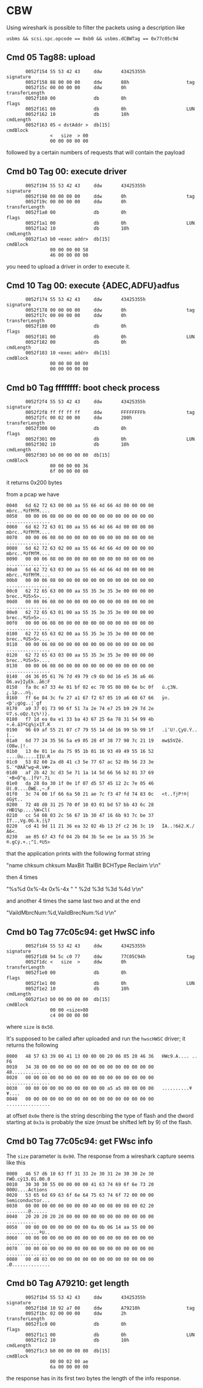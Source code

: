 # CBW

Using wireshark is possible to filter the packets using a description like

```
usbms && scsi.spc.opcode == 0xb0 && usbms.dCBWTag == 0x77c05c94
```

## Cmd 05 Tag88: upload

           0052f154 55 53 42 43     ddw       43425355h               signature
           0052f158 88 00 00 00     ddw       88h                     tag
           0052f15c 00 00 00 00     ddw       0h                      transferLength
           0052f160 00              db        0h                      flags
           0052f161 00              db        0h                      LUN
           0052f162 10              db        10h                     cmdLength
           0052f163 05 < dstAddr >  db[15]                            cmdBlock
                    <   size  > 00 
                    00 00 00 00 00

followed by a certain numbers of requests that will contain the payload

## Cmd b0 Tag 00: execute driver

           0052f194 55 53 42 43     ddw       43425355h               signature
           0052f198 00 00 00 00     ddw       0h                      tag
           0052f19c 00 00 00 00     ddw       0h                      transferLength
           0052f1a0 00              db        0h                      flags
           0052f1a1 00              db        0h                      LUN
           0052f1a2 10              db        10h                     cmdLength
           0052f1a3 b0 <exec addr>  db[15]                            cmdBlock
                    00 00 00 00 58 
                    46 00 00 00 00

you need to upload a driver in order to execute it.

## Cmd 10 Tag 00: execute {ADEC,ADFU}adfus

           0052f174 55 53 42 43     ddw       43425355h               signature
           0052f178 00 00 00 00     ddw       0h                      tag
           0052f17c 00 00 00 00     ddw       0h                      transferLength
           0052f180 00              db        0h                      flags
           0052f181 00              db        0h                      LUN
           0052f182 00              db        0h                      cmdLength
           0052f183 10 <exec addr>  db[15]                            cmdBlock
                    00 00 00 00 00 
                    00 00 00 00 00

## Cmd b0 Tag ffffffff: boot check process

           0052f2f4 55 53 42 43     ddw       43425355h               signature
           0052f2f8 ff ff ff ff     ddw       FFFFFFFFh               tag
           0052f2fc 00 02 00 00     ddw       200h                    transferLength
           0052f300 00              db        0h                      flags
           0052f301 00              db        0h                      LUN
           0052f302 10              db        10h                     cmdLength
           0052f303 b0 00 00 00 00  db[15]                            cmdBlock
                    00 00 00 00 36 
                    6f 00 00 00 00

it returns 0x200 bytes 

from a pcap we have

```
0040   6d 62 72 63 00 00 aa 55 66 4d 66 4d 00 00 00 00   mbrc..ªUfMfM....
0050   00 00 06 08 00 00 00 00 00 00 00 00 00 00 00 00   ................
0060   6d 62 72 63 01 00 aa 55 66 4d 66 4d 00 00 00 00   mbrc..ªUfMfM....
0070   00 00 06 08 00 00 00 00 00 00 00 00 00 00 00 00   ................
0080   6d 62 72 63 02 00 aa 55 66 4d 66 4d 00 00 00 00   mbrc..ªUfMfM....
0090   00 00 06 08 00 00 00 00 00 00 00 00 00 00 00 00   ................
00a0   6d 62 72 63 03 00 aa 55 66 4d 66 4d 00 00 00 00   mbrc..ªUfMfM....
00b0   00 00 06 08 00 00 00 00 00 00 00 00 00 00 00 00   ................
00c0   62 72 65 63 00 00 aa 55 35 3e 35 3e 00 00 00 00   brec..ªU5>5>....
00d0   00 00 06 08 00 00 00 00 00 00 00 00 00 00 00 00   ................
00e0   62 72 65 63 01 00 aa 55 35 3e 35 3e 00 00 00 00   brec..ªU5>5>....
00f0   00 00 06 08 00 00 00 00 00 00 00 00 00 00 00 00   ................
0100   62 72 65 63 02 00 aa 55 35 3e 35 3e 00 00 00 00   brec..ªU5>5>....
0110   00 00 06 08 00 00 00 00 00 00 00 00 00 00 00 00   ................
0120   62 72 65 63 03 00 aa 55 35 3e 35 3e 00 00 00 00   brec..ªU5>5>....
0130   00 00 06 08 00 00 00 00 00 00 00 00 00 00 00 00   ................
0140   d4 36 05 61 76 7d 49 79 c9 6b 0d 16 e5 36 a6 46   Ô6.av}IyÉk..å6¦F
0150   fa 0c e7 33 4e 01 bf 02 ec 70 95 00 00 6e bc 0f   ú.ç3N.¿.ìp...n¼.
0160   ff 6e 84 3c fe 27 a1 67 f2 67 05 19 a6 60 67 66   ÿn.<þ'¡gòg..¦`gf
0170   a9 37 01 73 90 6f 51 7a 2e 74 e7 25 b9 29 7d 2e   ©7.s.oQz.tç%¹)}.
0180   f7 1d ea 0a e1 33 ba 43 67 25 6a 78 31 54 99 4b   ÷.ê.á3ºCg%jx1T.K
0190   96 69 af 55 21 07 c7 79 55 14 dd 16 99 5b 99 1f   .i¯U!.ÇyU.Ý..[..
01a0   6d 77 24 35 56 5a e9 05 28 4f 38 77 90 7c 21 19   mw$5VZé.(O8w.|!.
01b0   13 0e 01 1e da 75 95 1b 01 16 93 49 49 55 16 52   ....Úu.....IIU.R
01c0   53 02 60 2a d8 41 c3 5e 77 67 ac 52 0b 56 23 3e   S.`*ØAÃ^wg¬R.V#>
01d0   af 2b 42 3c d3 5e 71 1a 14 5d 66 56 b2 01 37 69   ¯+B<Ó^q..]fV².7i
01e0   da 28 0a 30 1f 0e 1f 07 d5 57 45 12 2c 7e 05 46   Ú(.0....ÕWE.,~.F
01f0   3c 74 00 1f 66 6a 50 21 ae 7c f3 47 fd 74 83 0c   <t..fjP!®|óGýt..
0200   72 48 d0 31 25 70 0f 10 03 01 bd 57 bb 43 6c 28   rHÐ1%p....½W»Cl(
0210   cc 54 08 03 2c 56 67 1b 30 47 16 6b 93 7c be 37   ÌT..,Vg.0G.k.|¾7
0220   cd 41 9d 11 21 36 ea 32 02 4b 13 2f c2 36 3c 19   ÍA..!6ê2.K./Â6<.
0230   ae 05 67 43 fd 04 2b 04 3b 5e ee 1e aa 55 35 3e   ®.gCý.+.;^î.ªU5>
```


that the application prints with the following format string

"name    chksum   chksum  MaxBit TtalBit BCHType Reclaim  \r\n"

then 4 times

"%s%d   0x%-4x   0x%-4x "
" %2d     %3d     %3d     %4d  \r\n"

and another 4 times the same last two and at the end

"VaildMbrcNum:%d,VaildBrecNum:%d  \r\n"


## Cmd b0 Tag 77c05c94: get HwSC info

           0052f1d4 55 53 42 43     ddw       43425355h               signature
           0052f1d8 94 5c c0 77     ddw       77C05C94h               tag
           0052f1dc <   size  >     ddw       0h                      transferLength
           0052f1e0 00              db        0h                      flags
           0052f1e1 00              db        0h                      LUN
           0052f1e2 10              db        10h                     cmdLength
           0052f1e3 b0 00 00 00 00  db[15]                            cmdBlock
                    00 00 <size>80 
                    c4 00 00 00 00

where ``size`` is ``0x50``.

It's supposed to be called after uploaded and run the ``hwscHWSC`` driver; it returns
the following

```
0000   48 57 63 39 00 41 13 00 00 00 20 06 05 20 46 36   HWc9.A.... .. F6
0010   34 38 00 00 00 00 00 00 00 00 00 00 00 00 00 00   48..............
0020   00 00 00 00 00 00 00 00 00 00 00 00 00 00 00 00   ................
0030   00 00 00 00 00 00 00 00 00 00 a5 a5 00 00 00 00   ..........¥¥....
0040   00 00 00 00 00 00 00 00 00 00 00 00 00 00 00 00   ................
```

at offset ``0x0e`` there is the string describing the type of flash
and the dword starting at ``0x3a`` is probably the size (must be shifted left by 9)
of the flash.

## Cmd b0 Tag 77c05c94: get FWsc info

The ``size`` parameter is ``0x90``. The response from a wireshark capture
seems like this

```
0000   46 57 d6 10 63 ff 31 33 2e 30 31 2e 30 30 2e 30   FWÖ.cÿ13.01.00.0
0010   30 30 30 55 00 00 00 00 41 63 74 69 6f 6e 73 20   000U....Actions 
0020   53 65 6d 69 63 6f 6e 64 75 63 74 6f 72 00 00 00   Semiconductor...
0030   00 00 00 00 00 00 00 00 40 00 08 00 08 00 02 20   ........@...... 
0040   20 20 20 20 20 00 00 00 00 00 00 00 00 00 00 00        ...........
0050   00 00 00 00 00 00 00 00 0a 0b 06 14 aa 55 00 00   ............ªU..
0060   00 00 00 00 00 00 00 00 00 00 00 00 00 00 00 00   ................
0070   00 00 00 00 00 00 00 00 00 00 00 00 00 00 00 00   ................
0080   00 d8 03 00 00 00 00 00 00 00 00 00 00 00 00 00   .Ø..............
```

## Cmd b0 Tag A79210: get length

           0052f1b4 55 53 42 43     ddw       43425355h               signature
           0052f1b8 10 92 a7 00     ddw       A79210h                 tag
           0052f1bc 02 00 00 00     ddw       2h                      transferLength
           0052f1c0 00              db        0h                      flags
           0052f1c1 00              db        0h                      LUN
           0052f1c2 10              db        10h                     cmdLength
           0052f1c3 b0 00 00 00 00  db[15]                            cmdBlock
                    00 00 02 00 ae 
                    6a 00 00 00 00

the response has in its first two bytes the length of the info response.
